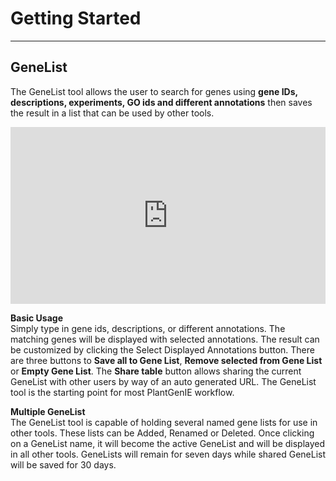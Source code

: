 Getting Started
=============

------------------------
GeneList
------------------------
The GeneList tool allows the user to search for genes using **gene IDs, descriptions, experiments, GO ids and different annotations** then saves the result in a list that can be used by other tools.

<div style="position: relative; padding-bottom: 56.25%; height: 0; overflow: hidden; max-width: 100%; height: auto;">
<iframe src="https://plantgenie.org/help/screencast/genelist_screencast/genelist.html" frameborder="0" allowfullscreen style="position: absolute; top: 0; left: 0; width: 100%; height: 100%;"></iframe>
</div>


**Basic Usage**     
Simply type in gene ids, descriptions, or different annotations. The matching genes will be displayed with selected annotations. The result can be customized by clicking the Select Displayed Annotations button. There are three buttons to **Save all to Gene List**, **Remove selected from Gene List** or **Empty Gene List**. The **Share table** button allows sharing the current GeneList with other users by way of an auto generated URL. The GeneList tool is the starting point for most PlantGenIE workflow.


**Multiple GeneList**     
The GeneList tool is capable of holding several named gene lists for use in other tools. These lists can be Added, Renamed or Deleted. Once clicking on a GeneList name, it will become the active GeneList and will be displayed in all other tools. GeneLists will remain for seven days while shared GeneList will be saved for 30 days.


